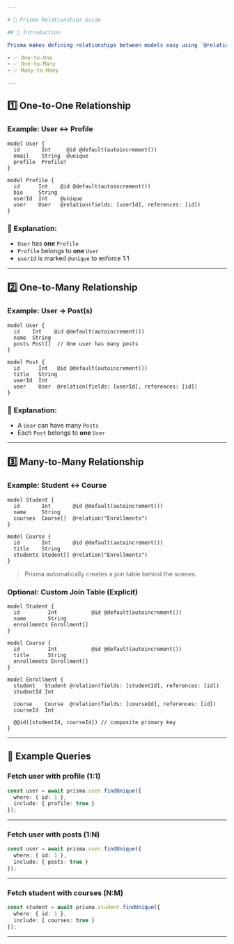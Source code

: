 ```yaml
---

# 🔗 Prisma Relationships Guide

## 📘 Introduction

Prisma makes defining relationships between models easy using `@relation`. Below are examples for:

- ✅ One-to-One
- ✅ One-to-Many
- ✅ Many-to-Many

---
```


## 1️⃣ One-to-One Relationship

### Example: **User ↔ Profile**

```prisma
model User {
  id       Int     @id @default(autoincrement())
  email    String  @unique
  profile  Profile?
}

model Profile {
  id      Int    @id @default(autoincrement())
  bio     String
  userId  Int    @unique
  user    User   @relation(fields: [userId], references: [id])
}
```

### 🔎 Explanation:
- `User` has **one** `Profile`
- `Profile` belongs to **one** `User`
- `userId` is marked `@unique` to enforce 1:1

---

## 2️⃣ One-to-Many Relationship

### Example: **User → Post(s)**

```prisma
model User {
  id    Int    @id @default(autoincrement())
  name  String
  posts Post[]  // One user has many posts
}

model Post {
  id      Int   @id @default(autoincrement())
  title   String
  userId  Int
  user    User  @relation(fields: [userId], references: [id])
}
```

### 🔎 Explanation:
- A `User` can have many `Posts`
- Each `Post` belongs to **one** `User`

---

## 3️⃣ Many-to-Many Relationship

### Example: **Student ↔ Course**

```prisma
model Student {
  id       Int       @id @default(autoincrement())
  name     String
  courses  Course[]  @relation("Enrollments")
}

model Course {
  id       Int       @id @default(autoincrement())
  title    String
  students Student[] @relation("Enrollments")
}
```

> Prisma automatically creates a join table behind the scenes.

### Optional: Custom Join Table (Explicit)

```prisma
model Student {
  id         Int           @id @default(autoincrement())
  name       String
  enrollments Enrollment[]
}

model Course {
  id         Int           @id @default(autoincrement())
  title      String
  enrollments Enrollment[]
}

model Enrollment {
  student   Student @relation(fields: [studentId], references: [id])
  studentId Int

  course    Course  @relation(fields: [courseId], references: [id])
  courseId  Int

  @@id([studentId, courseId]) // composite primary key
}
```

---

## 🧪 Example Queries

### Fetch user with profile (1:1)
```ts
const user = await prisma.user.findUnique({
  where: { id: 1 },
  include: { profile: true }
});
```

---

### Fetch user with posts (1:N)
```ts
const user = await prisma.user.findUnique({
  where: { id: 1 },
  include: { posts: true }
});
```

---

### Fetch student with courses (N:M)
```ts
const student = await prisma.student.findUnique({
  where: { id: 1 },
  include: { courses: true }
});
```

---
